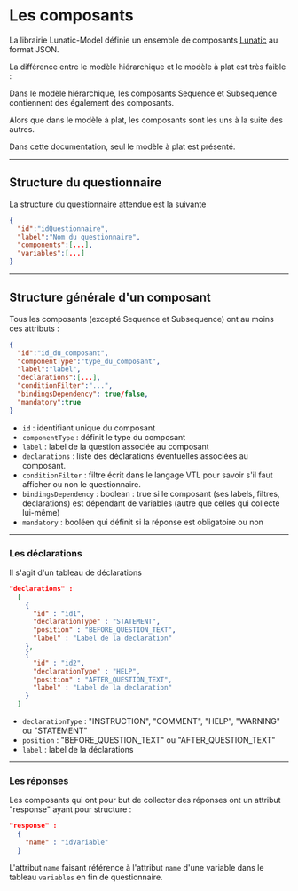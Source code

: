 # Les composants

La librairie Lunatic-Model définie un ensemble de composants [Lunatic](https://inseefr.github.io/Lunatic/storybook) au format JSON.

La différence entre le modèle hiérarchique et le modèle à plat est très faible :

Dans le modèle hiérarchique, les composants Sequence et Subsequence contiennent des également des composants.

Alors que dans le modèle à plat, les composants sont les uns à la suite des autres.

Dans cette documentation, seul le modèle à plat est présenté.

---

## Structure du questionnaire

La structure du questionnaire attendue est la suivante

```json
{
  "id":"idQuestionnaire",
  "label":"Nom du questionnaire",
  "components":[...],
  "variables":[...]
}
```

---

## Structure générale d'un composant

Tous les composants (excepté Sequence et Subsequence) ont au moins ces attributs :

```json
{
  "id":"id_du_composant",
  "componentType":"type_du_composant",
  "label":"label",
  "declarations":[...],
  "conditionFilter":"...",
  "bindingsDependency": true/false,
  "mandatory":true
}
```

- `id` : identifiant unique du composant
- `componentType` : définit le type du composant
- `label` : label de la question associée au composant
- `declarations` : liste des déclarations éventuelles associées au composant.
- `conditionFilter` : filtre écrit dans le langage VTL pour savoir s'il faut afficher ou non le questionnaire.
- `bindingsDependency` : boolean : true si le composant (ses labels, filtres, declarations) est dépendant de variables (autre que celles qui collecte lui-même)
- `mandatory` : booléen qui définit si la réponse est obligatoire ou non

---

### Les déclarations

Il s'agit d'un tableau de déclarations

```json
"declarations" :
  [
    {
      "id" : "id1",
      "declarationType" : "STATEMENT",
      "position" : "BEFORE_QUESTION_TEXT",
      "label" : "Label de la declaration"
    },
    {
      "id" : "id2",
      "declarationType" : "HELP",
      "position" : "AFTER_QUESTION_TEXT",
      "label" : "Label de la declaration"
    }
  ]
```

- `declarationType` : "INSTRUCTION", "COMMENT", "HELP", "WARNING" ou "STATEMENT"
- `position` : "BEFORE_QUESTION_TEXT" ou "AFTER_QUESTION_TEXT"
- `label` : label de la déclarations

---

### Les réponses

Les composants qui ont pour but de collecter des réponses ont un attribut "response" ayant pour structure :

```json
"response" :
  {
    "name" : "idVariable"    
  }
```

L'attribut `name` faisant référence à l'attribut `name` d'une variable dans le tableau `variables` en fin de questionnaire.

